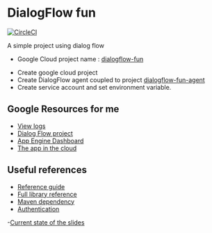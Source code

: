 # DialogFlow fun

[![CircleCI](https://circleci.com/gh/jlengrand/dialogflow-fun/tree/master.svg?style=svg)](https://circleci.com/gh/jlengrand/dialogflow-fun/tree/master)

A simple project using dialog flow

- Google Cloud project name : [dialogflow-fun](https://console.cloud.google.com/apis/library?project=dialogflow-fun)

* Create google cloud project
* Create DialogFlow agent coupled to project [dialogflow-fun-agent](https://dialogflow.cloud.google.com/#/agent/ac522b80-e75b-40cd-9493-269fbb4ef634/intents)
* Create service account and set environment variable.

## Google Resources for me 

- [View logs](https://console.cloud.google.com/logs/viewer?project=dialogflow-fun&minLogLevel=0&expandAll=false&timestamp=2019-10-23T07:50:18.827000000Z&customFacets=&limitCustomFacetWidth=true&dateRangeStart=2019-10-23T06:50:19.080Z&dateRangeEnd=2019-10-23T07:50:19.080Z&interval=PT1H&resource=gae_app%2Fmodule_id%2Fdefault&logName=projects%2Fdialogflow-fun%2Flogs%2Fstdout&logName=projects%2Fdialogflow-fun%2Flogs%2Fstderr&logName=projects%2Fdialogflow-fun%2Flogs%2Fappengine.googleapis.com%252Frequest_log&scrollTimestamp=2019-10-23T07:48:44.904582000Z)
- [Dialog Flow project](https://dialogflow.cloud.google.com/#/agent/ac522b80-e75b-40cd-9493-269fbb4ef634/intents)
- [App Engine Dashboard](https://console.cloud.google.com/appengine?project=dialogflow-fun&serviceId=default&duration=PT6H)
- [The app in the cloud](https://dialogflow-fun.appspot.com/)
  
## Useful references

- [Reference guide](https://cloud.google.com/dialogflow/docs/reference/libraries/java)
- [Full library reference](https://googleapis.dev/java/google-cloud-clients/latest/index.html?com/google/cloud/dialogflow/v2/package-summary.html)
- [Maven dependency](https://search.maven.org/artifact/com.google.cloud/google-cloud-dialogflow/0.114.0-alpha/jar)
- [Authentication](https://cloud.google.com/docs/authentication/getting-started)

-[Current state of the slides](https://docs.google.com/presentation/d/1MOqI4hZbGXSNjEiItIqCiXfIT8c9jCV77UMBWtftKbM/edit?usp=sharing)
